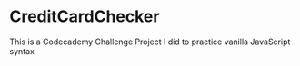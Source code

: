 # CreditCardChecker
This is a Codecademy Challenge Project I did to practice vanilla JavaScript syntax
